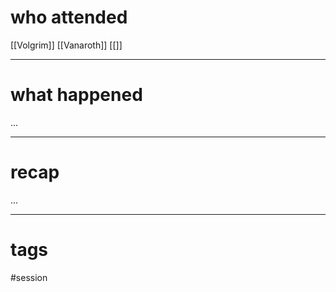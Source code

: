 # who attended

[[Volgrim]]
[[Vanaroth]]
[[]]

---
# what happened

...

---
# recap

...

---
# tags

#session